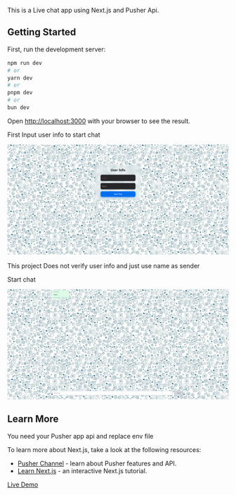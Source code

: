 This is a Live chat app using Next.js and Pusher Api.

## Getting Started

First, run the development server:

```bash
npm run dev
# or
yarn dev
# or
pnpm dev
# or
bun dev
```



Open [http://localhost:3000](http://localhost:3000) with your browser to see the result.

First Input user info to start chat

![](./screen/userinfo.png)

This project Does not verify user info and just use name as sender

Start chat 

![](./screen/chat.png)

## Learn More

You need your Pusher app api and replace env file

To learn more about Next.js, take a look at the following resources:

- [Pusher Channel](https://pusher.com/docs/channels/) - learn about Pusher features and API.
- [Learn Next.js](https://nextjs.org/learn) - an interactive Next.js tutorial.

[Live Demo](https://fasachat.vercel.app/)

